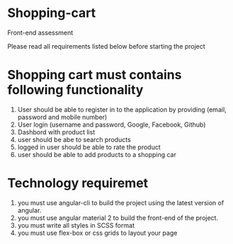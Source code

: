 # Shopping-cart
Front-end assessment

Please read all requirements listed below before starting the project

# Shopping cart must contains following functionality

1. User should be able to register in to the application by providing (email, password and mobile number)
2. User login (username and password, Google, Facebook, Github)
2. Dashbord with product list
3. user should be abe to search products
4. logged in user should be able to rate the product
5. user should be able to add products to a shopping car

# Technology requiremet

1. you must use angular-cli to build the project using the latest version of angular.
2. you must use angular material 2 to build the front-end of the project.
3. you must write all styles in SCSS format
4. you must use flex-box or css grids to layout your page

#

